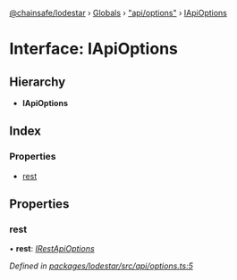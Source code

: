 [@chainsafe/lodestar](../README.md) › [Globals](../globals.md) › ["api/options"](../modules/_api_options_.md) › [IApiOptions](_api_options_.iapioptions.md)

# Interface: IApiOptions

## Hierarchy

* **IApiOptions**

## Index

### Properties

* [rest](_api_options_.iapioptions.md#rest)

## Properties

###  rest

• **rest**: *[IRestApiOptions](_api_rest_options_.irestapioptions.md)*

*Defined in [packages/lodestar/src/api/options.ts:5](https://github.com/ChainSafe/lodestar/blob/26046d408/packages/lodestar/src/api/options.ts#L5)*
